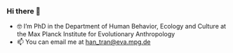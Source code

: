 ### Hi there 👋

- 🤓 I’m PhD in the Department of Human Behavior, Ecology and Culture at the Max Planck Institute for Evolutionary Anthropology
- 📫 You can email me at han_tran@eva.mpg.de
